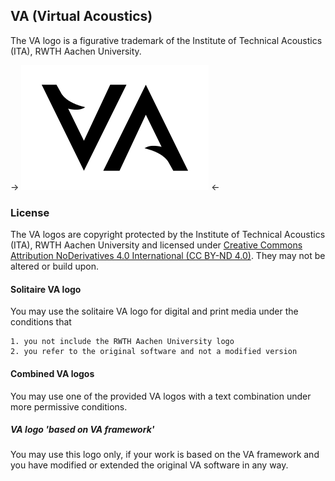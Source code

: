 ## VA (Virtual Acoustics)

The VA logo is a figurative trademark of the Institute of Technical Acoustics (ITA), RWTH Aachen University.

-> ![alt text](VA_logo_solitaire_bt_300x200.png "Official solitaire VA (Virtual Acoustics) logo, black & transparent") <-


### License

The VA logos are copyright protected by the Institute of Technical Acoustics (ITA), RWTH Aachen University and licensed under [Creative Commons Attribution NoDerivatives 4.0 International (CC BY-ND 4.0)](https://creativecommons.org/licenses/by-nd/4.0/legalcode). They may not be altered or build upon.


#### Solitaire VA logo

You may use the solitaire VA logo for digital and print media under the conditions that

	1. you not include the RWTH Aachen University logo
	2. you refer to the original software and not a modified version


#### Combined VA logos

You may use one of the provided VA logos with a text combination under more permissive conditions.


##### VA logo 'based on VA framework'

You may use this logo only, if your work is based on the VA framework and you have modified or extended the original VA software in any way.
